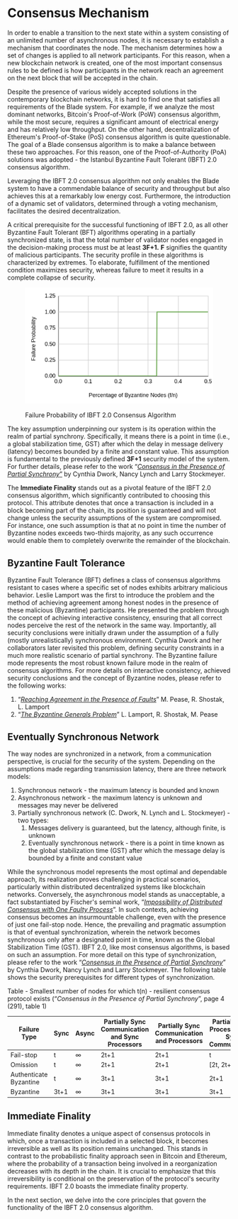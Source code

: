 # Consensus Mechanism

In order to enable a transition to the next state within a system consisting of an unlimited number of asynchronous nodes, it is necessary to establish a mechanism that coordinates the node. The mechanism determines how a set of changes is applied to all network participants. For this reason, when a new blockchain network is created, one of the most important consensus rules to be defined is how participants in the network reach an agreement on the next block that will be accepted in the chain.

Despite the presence of various widely accepted solutions in the contemporary blockchain networks, it is hard to find one that satisfies all requirements of the Blade system. For example, if we analyze the most dominant networks, Bitcoin's Proof-of-Work (PoW) consensus algorithm, while the most secure, requires a significant amount of electrical energy and has relatively low throughput. On the other hand, decentralization of Ethereum's Proof-of-Stake (PoS) consensus algorithm is quite questionable. The goal of a Blade consensus algorithm is to make a balance between these two approaches. For this reason, one of the Proof-of-Authority (PoA) solutions was adopted - the Istanbul Byzantine Fault Tolerant (IBFT) 2.0 consensus algorithm.

Leveraging the IBFT 2.0 consensus algorithm not only enables the Blade system to have a commendable balance of security and throughput but also achieves this at a remarkably low energy cost. Furthermore, the introduction of a dynamic set of validators, determined through a voting mechanism, facilitates the desired decentralization.

A critical prerequisite for the successful functioning of IBFT 2.0, as all other Byzantine Fault Tolerant (BFT) algorithms operating in a partially synchronized state, is that the total number of validator nodes engaged in the decision-making process must be at least **3F+1.** **F** signifies the quantity of malicious participants. The security profile in these algorithms is characterized by extremes. To elaborate, fulfillment of the mentioned condition maximizes security, whereas failure to meet it results in a complete collapse of security.

<figure><img src="../../.gitbook/assets/image.png" alt=""><figcaption><p>Failure Probability of IBFT 2.0 Consensus Algorithm</p></figcaption></figure>

The key assumption underpinning our system is its operation within the realm of partial synchrony. Specifically, it means there is a point in time (i.e., a global stabilization time, GST) after which the delay in message delivery (latency) becomes bounded by a finite and constant value. This assumption is fundamental to the previously defined **3F+1** security model of the system. For further details, please refer to the work “[_Consensus in the Presence of Partial Synchrony_”](https://groups.csail.mit.edu/tds/papers/Lynch/jacm88.pdf) by Cynthia Dwork, Nancy Lynch and Larry Stockmeyer.

The **Immediate Finality** stands out as a pivotal feature of the IBFT 2.0 consensus algorithm, which significantly contributed to choosing this protocol. This attribute denotes that once a transaction is included in a block becoming part of the chain, its position is guaranteed and will not change unless the security assumptions of the system are compromised. For instance, one such assumption is that at no point in time the number of Byzantine nodes exceeds two-thirds majority, as any such occurrence would enable them to completely overwrite the remainder of the blockchain.

## **Byzantine Fault Tolerance**

Byzantine Fault Tolerance (BFT) defines a class of consensus algorithms resistant to cases where a specific set of nodes exhibits arbitrary malicious behavior. Leslie Lamport was the first to introduce the problem and the method of achieving agreement among honest nodes in the presence of these malicious (Byzantine) participants. He presented the problem through the concept of achieving interactive consistency, ensuring that all correct nodes perceive the rest of the network in the same way. Importantly, all security conclusions were initially drawn under the assumption of a fully (mostly unrealistically) synchronous environment. Cynthia Dwork and her collaborators later revisited this problem, defining security constraints in a much more realistic scenario of partial synchrony. The Byzantine failure mode represents the most robust known failure mode in the realm of consensus algorithms. For more details on interactive consistency, achieved security conclusions and the concept of Byzantine nodes, please refer to the following works:

1. “[_Reaching Agreement in the Presence of Faults_](https://lamport.azurewebsites.net/pubs/reaching.pdf)” M. Pease, R. Shostak, L. Lamport
2. “[_The Byzantine Generals Problem_](https://lamport.azurewebsites.net/pubs/byz.pdf)” L. Lamport, R. Shostak, M. Pease

## **Eventually Synchronous Network**

The way nodes are synchronized in a network, from a communication perspective, is crucial for the security of the system. Depending on the assumptions made regarding transmission latency, there are three network models:

1. Synchronous network - the maximum latency is bounded and known
2. Asynchronous network - the maximum latency is unknown and messages may never be delivered
3. Partially synchronous network (C. Dwork, N. Lynch and L. Stockmeyer) - two types:
   1. Messages delivery is guaranteed, but the latency, although finite, is unknown
   2. Eventually synchronous network - there is a point in time known as the global stabilization time (GST) after which the message delay is bounded by a finite and constant value

While the synchronous model represents the most optimal and dependable approach, its realization proves challenging in practical scenarios, particularly within distributed decentralized systems like blockchain networks. Conversely, the asynchronous model stands as unacceptable, a fact substantiated by Fischer's seminal work, “[_Impossibility of Distributed Consensus with One Faulty Process_](https://groups.csail.mit.edu/tds/papers/Lynch/jacm85.pdf)”. In such contexts, achieving consensus becomes an insurmountable challenge, even with the presence of just one fail-stop node. Hence, the prevailing and pragmatic assumption is that of eventual synchronization, wherein the network becomes synchronous only after a designated point in time, known as the Global Stabilization Time (GST). IBFT 2.0, like most consensus algorithms, is based on such an assumption. For more detail on this type of synchronization, please refer to the work “[_Consensus in the Presence of Partial Synchrony_](https://groups.csail.mit.edu/tds/papers/Lynch/jacm88.pdf)” by Cynthia Dwork, Nancy Lynch and Larry Stockmeyer. The following table shows the security prerequisites for different types of synchronization.

Table - Smallest number of nodes for which t(n) - resilient consensus protocol exists (“_Consensus in the Presence of Partial Synchrony_”, page 4 (291), table 1)

| Failure Type           | Sync | Async | Partially Sync Communication and Sync Processors | Partially Sync Communication and Processors | Partially Sync Processors and Sync Communication |
| ---------------------- | ---- | ----- | ------------------------------------------------ | ------------------------------------------- | ------------------------------------------------ |
| Fail-stop              | t    | ∞     | 2t+1                                             | 2t+1                                        | t                                                |
| Omission               | t    | ∞     | 2t+1                                             | 2t+1                                        | \[2t, 2t+1]                                      |
| Authenticate Byzantine | t    | ∞     | 3t+1                                             | 3t+1                                        | 2t+1                                             |
| Byzantine              | 3t+1 | ∞     | 3t+1                                             | 3t+1                                        | 3t+1                                             |

## Immediate Finality

Immediate finality denotes a unique aspect of consensus protocols in which, once a transaction is included in a selected block, it becomes irreversible as well as its position remains unchanged. This stands in contrast to the probabilistic finality approach seen in Bitcoin and Ethereum, where the probability of a transaction being involved in a reorganization decreases with its depth in the chain. It is crucial to emphasize that this irreversibility is conditional on the preservation of the protocol's security requirements. IBFT 2.0 boasts the immediate finality property.

In the next section, we delve into the core principles that govern the functionality of the IBFT 2.0 consensus algorithm.
